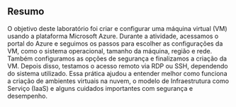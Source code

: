 ## Resumo

O objetivo deste laboratório foi criar e configurar uma máquina virtual (VM) usando a plataforma Microsoft Azure. Durante a atividade, acessamos o portal do Azure e seguimos os passos para escolher as configurações da VM, como o sistema operacional, tamanho da máquina, região e rede. Também configuramos as opções de segurança e finalizamos a criação da VM. Depois disso, testamos o acesso remoto via RDP ou SSH, dependendo do sistema utilizado. Essa prática ajudou a entender melhor como funciona a criação de ambientes virtuais na nuvem, o modelo de Infraestrutura como Serviço (IaaS) e alguns cuidados importantes com segurança e desempenho.
